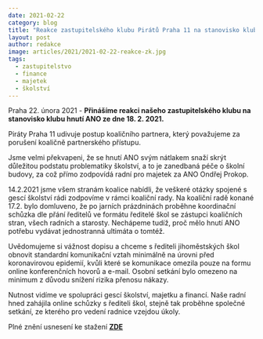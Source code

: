 ```yaml
---
date: 2021-02-22
category: blog
title: "Reakce zastupitelského klubu Pirátů Praha 11 na stanovisko klubu hnutí ANO ze dne 18. 2. 2021"
layout: post
author: redakce
image: articles/2021/2021-02-22-reakce-zk.jpg
tags: 
  - zastupitelstvo
  - finance
  - majetek
  - školství
---
```


Praha 22. února 2021 - **Přinášíme reakci našeho zastupitelského klubu na stanovisko klubu hnutí ANO ze dne 18. 2. 2021.**

Piráty Praha 11 udivuje postup koaličního partnera, který považujeme za porušení koaličně partnerského přístupu. 

Jsme velmi překvapeni, že se hnutí ANO svým nátlakem snaží skrýt důležitou podstatu problematiky školství, a to je zanedbaná péče o školní budovy, za což přímo zodpovídá radní pro majetek za ANO Ondřej Prokop.

14.2.2021 jsme všem stranám koalice nabídli, že veškeré otázky spojené s gescí školství rádi zodpovíme v rámci koaliční rady. Na koaliční radě konané 17.2. bylo domluveno, že po jarních prázdninách proběhne koordinační schůzka dle přání ředitelů ve formátu ředitelé škol se zástupci koaličních stran, všech radních a starosty. Nechápeme tudíž, proč mělo hnutí ANO potřebu vydávat jednostranná ultimáta o tomtéž.

Uvědomujeme si vážnost dopisu a chceme s řediteli jihoměstských škol obnovit standardní komunikační vztah minimálně na úrovni před koronavirovou epidemií, kvůli které se komunikace omezila pouze na formu online konferenčních hovorů a e-mail. Osobní setkání bylo omezeno na minimum z důvodu snížení rizika přenosu nákazy. 

Nutnost vidíme ve spolupráci gescí školství, majetku a financí. Naše radní hned zahájila online schůzky s řediteli škol, stejně tak proběhne společné setkání, ze kterého pro vedení radnice vzejdou úkoly.

Plné znění usnesení ke stažení **[ZDE](/assets/pdf/2021-02-22-usneseni-zk-3)**
